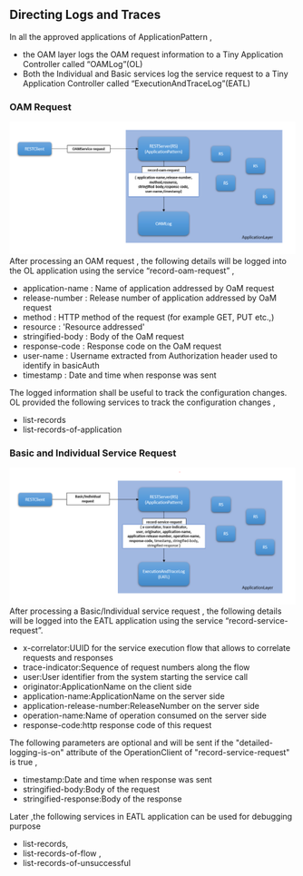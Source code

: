 ## Directing Logs and Traces

In all the approved applications of ApplicationPattern , 
* the OAM layer logs the OAM request information to a Tiny Application Controller called “OAMLog”(OL)
* Both the Individual and Basic services log the service request to a Tiny Application Controller called “ExecutionAndTraceLog”(EATL)

### OAM Request

 ![OAMLogFlow](Images/oamLogFlow.png)
After processing an OAM request , the following details will be logged into the OL application using the service “record-oam-request” , 
- application-name : Name of application addressed by OaM request
- release-number : Release number of application addressed by OaM request
- method : HTTP method of the request (for example GET, PUT etc.,)
- resource : 'Resource addressed'
- stringified-body : Body of the OaM request
- response-code : Response code on the OaM request
- user-name : Username extracted from Authorization header used to identify in basicAuth
- timestamp : Date and time when response was sent

The logged information shall be useful to track the configuration changes. 
OL provided the following services to track the configuration changes , 
* list-records
* list-records-of-application

### Basic and Individual Service Request

 ![EATLFlow](Images/EATLFlow.png)
After processing a Basic/Individual service request , the following details will be logged into the EATL application using the service “record-service-request”.
- x-correlator:UUID for the service execution flow that allows to correlate requests and responses
- trace-indicator:Sequence of request numbers along the flow
- user:User identifier from the system starting the service call
- originator:ApplicationName on the client side
- application-name:ApplicationName on the server side
- application-release-number:ReleaseNumber on the server side
- operation-name:Name of operation consumed on the server side
- response-code:http response code of this request

The following parameters are optional and will be sent if the "detailed-logging-is-on" attribute of the OperationClient of "record-service-request" is true , 
- timestamp:Date and time when response was sent
- stringified-body:Body of the request
- stringified-response:Body of the response

Later ,the following services in EATL application can be used for debugging purpose 
- list-records, 
- list-records-of-flow , 
- list-records-of-unsuccessful


